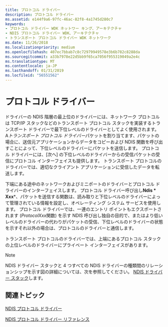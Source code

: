 ```yaml
---
title: プロトコル ドライバー
description: プロトコル ドライバー
ms.assetid: e144f9a6-97fc-46ac-82f8-4a1745d280c7
keywords:
- プロトコル ドライバー WDK ネットワー キング、アーキテクチャ
- NDIS プロトコル ドライバー WDK、アーキテクチャ
- トランスポート プロトコル ドライバー WDK ネットワーク
ms.date: 11/26/2018
ms.localizationpriority: medium
ms.openlocfilehash: 407ec7bbab7c8c72979949578e3b6b782c8288da
ms.sourcegitcommit: a33b7978e22d5bb9f65ca7056f955319049a2e4c
ms.translationtype: MT
ms.contentlocale: ja-JP
ms.lasthandoff: 01/31/2019
ms.locfileid: "56551562"
---
```

# <a name="protocol-drivers"></a>プロトコル ドライバー

ドライバーの NDIS 階層の最上位のドライバーには、ネットワーク プロトコルは TCP/IP スタックなどのトランスポート プロトコル スタックを実装するトランスポート ドライバーで最下位レベルのドライバーとしてよく使用されます。 A*トランスポート プロトコル ドライバー*パケットを割り当てます、パケットの場合に、送信元アプリケーションからデータをコピーおよび NDIS 関数を呼び出すことによって、下位レベルのドライバーにパケットを送信します。 プロトコル ドライバーには、[次へ] の下位レベルのドライバーからの受信パケットの受信にプロトコル インターフェイスも提供します。 トランスポート プロトコルのドライバーでは、適切なクライアント アプリケーションに受信したデータを転送します。

下端にある途中のネットワークおよびミニポートのドライバーとプロトコル ドライバーのインターフェイスします。 プロトコル ドライバー呼び出し**Ndis * Xxx***、パケットを送信する関数は、読み取りと下位レベルのドライバーによって管理されている情報を設定し、オペレーティング システム サービスを使用します。 プロトコル ドライバーでは、一連のエントリ ポイントもエクスポートされます (*ProtocolXxx*関数) を示す NDIS 呼び出し独自の目的で、またはより低いレベルのドライバーの代わりがパケットの受信、下位レベルのドライバーの状態を示すそれ以外の場合は、プロトコルのドライバーと通信します。

トランスポート プロトコルのドライバーでは、上端にあるプロトコル スタックの上位レベルのドライバーにプライベート インターフェイスがあります。

> [!NOTE]
> NDIS ドライバー スタックと 4 つすべての NDIS ドライバーの種類間のリレーションシップを示す図の詳細については、次を参照してください。 [NDIS ドライバー スタック](ndis-driver-stack.md)します。

## <a name="related-topics"></a>関連トピック

[NDIS プロトコル ドライバー](ndis-protocol-drivers.md)

[NDIS プロトコル ドライバー リファレンス](https://msdn.microsoft.com/library/windows/hardware/ff566829)
